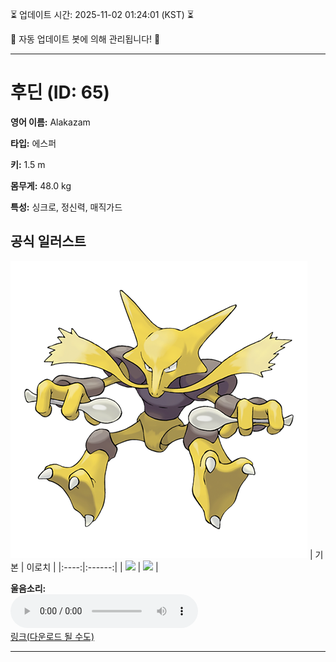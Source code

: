 
⏳ 업데이트 시간: 2025-11-02 01:24:01 (KST) ⏳

🤖 자동 업데이트 봇에 의해 관리됩니다! 🤖

---

# 후딘 (ID: 65)
**영어 이름:** Alakazam

**타입:** 에스퍼

**키:** 1.5 m

**몸무게:** 48.0 kg

**특성:** 싱크로, 정신력, 매직가드

## 공식 일러스트
![](https://raw.githubusercontent.com/PokeAPI/sprites/master/sprites/pokemon/other/official-artwork/65.png)
| 기본 | 이로치 |
|:----:|:------:|
| <img src="http://play.pokemonshowdown.com/sprites/ani/alakazam.gif" width="200"> | <img src="http://play.pokemonshowdown.com/sprites/ani-shiny/alakazam.gif" width="200"> |

**울음소리:**<br><audio controls src="https://raw.githubusercontent.com/PokeAPI/cries/main/cries/pokemon/latest/65.ogg"></audio><br> [링크(다운로드 될 수도)](https://raw.githubusercontent.com/PokeAPI/cries/main/cries/pokemon/latest/65.ogg)


---
